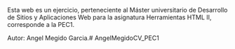 Esta web es un ejercicio, perteneciente al Máster universitario de Desarrollo de Sitios y Aplicaciones Web para la asignatura Herramientas HTML II, corresponde a la PEC1. 

Autor:  Angel Megido Garcia.#   A n g e l M e g i d o C V _ P E C 1  
 